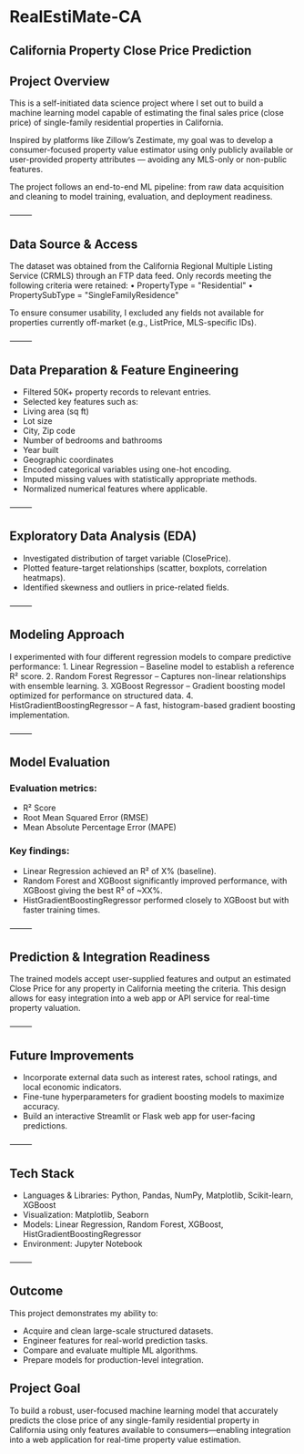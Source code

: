 # RealEstiMate-CA

## California Property Close Price Prediction

## Project Overview

This is a self-initiated data science project where I set out to build a machine learning model capable of estimating the final sales price (close price) of single-family residential properties in California.

Inspired by platforms like Zillow’s Zestimate, my goal was to develop a consumer-focused property value estimator using only publicly available or user-provided property attributes — avoiding any MLS-only or non-public features.

The project follows an end-to-end ML pipeline: from raw data acquisition and cleaning to model training, evaluation, and deployment readiness.

⸻

## Data Source & Access

The dataset was obtained from the California Regional Multiple Listing Service (CRMLS) through an FTP data feed. Only records meeting the following criteria were retained:
	•	PropertyType = "Residential"
	•	PropertySubType = "SingleFamilyResidence"

To ensure consumer usability, I excluded any fields not available for properties currently off-market (e.g., ListPrice, MLS-specific IDs).

⸻

## Data Preparation & Feature Engineering
- Filtered 50K+ property records to relevant entries.
- Selected key features such as:
- Living area (sq ft)
- Lot size
- City, Zip code
- Number of bedrooms and bathrooms
- Year built
- Geographic coordinates
- Encoded categorical variables using one-hot encoding.
- Imputed missing values with statistically appropriate methods.
- Normalized numerical features where applicable.

⸻

## Exploratory Data Analysis (EDA)
- Investigated distribution of target variable (ClosePrice).
- Plotted feature-target relationships (scatter, boxplots, correlation heatmaps).
- Identified skewness and outliers in price-related fields.

⸻

## Modeling Approach

I experimented with four different regression models to compare predictive performance:
	1.	Linear Regression – Baseline model to establish a reference R² score.
	2.	Random Forest Regressor – Captures non-linear relationships with ensemble learning.
	3.	XGBoost Regressor – Gradient boosting model optimized for performance on structured data.
	4.	HistGradientBoostingRegressor – A fast, histogram-based gradient boosting implementation.

⸻

## Model Evaluation

### Evaluation metrics:
- R² Score
- Root Mean Squared Error (RMSE)
- Mean Absolute Percentage Error (MAPE)

### Key findings:
- Linear Regression achieved an R² of X% (baseline).
- Random Forest and XGBoost significantly improved performance, with XGBoost giving the best R² of ~XX%.
- HistGradientBoostingRegressor performed closely to XGBoost but with faster training times.

⸻

## Prediction & Integration Readiness

The trained models accept user-supplied features and output an estimated Close Price for any property in California meeting the criteria. This design allows for easy integration into a web app or API service for real-time property valuation.

⸻

## Future Improvements
- Incorporate external data such as interest rates, school ratings, and local economic indicators.
- Fine-tune hyperparameters for gradient boosting models to maximize accuracy.
- Build an interactive Streamlit or Flask web app for user-facing predictions.

⸻

## Tech Stack
- Languages & Libraries: Python, Pandas, NumPy, Matplotlib, Scikit-learn, XGBoost
- Visualization: Matplotlib, Seaborn
- Models: Linear Regression, Random Forest, XGBoost, HistGradientBoostingRegressor
- Environment: Jupyter Notebook

⸻

## Outcome

This project demonstrates my ability to:
- Acquire and clean large-scale structured datasets.
- Engineer features for real-world prediction tasks.
- Compare and evaluate multiple ML algorithms.
- Prepare models for production-level integration.

## Project Goal

To build a robust, user-focused machine learning model that accurately predicts the close price of any single-family residential property in California using only features available to consumers—enabling integration into a web application for real-time property value estimation.
